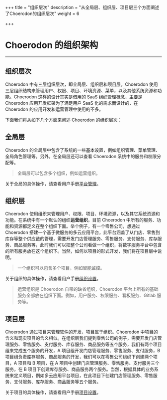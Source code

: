 ﻿+++
title = "组织层次"
description = "从全局层、组织层、项目层三个方面阐述了Choerodon的组织层次"
weight = 6

+++

# Choerodon 的组织架构
---

## 组织层次

Choerodon 中有三层组织层次，即全局层、组织层和项目层。Choerodon 使用三层组织结构来管理用户、权限、项目、环境资源、菜单，以及其他系统资源和功能。Choerodon 这样的设计其实是借用的 SaaS 组织管理概念，主要是 Choerodon 应用开发框架为了满足用户 SaaS 化的需求而设计的，在 Choerodon 的应用开发和运营管理中使用的不多。

下面我们将从如下几个方面来阐述 Choerodon 的组织层次：

## 全局层

Choerodon 的全局层中包含了系统的一些基本设置，例如组织管理、菜单管理、全局角色管理等。另外，在全局层还可以查看 Choerodon 系统中的服务和权限分配等。

<blockquote class="note">
    全局层可以包含多个组织，例如运营组织。
</blockquote>

关于全局的具体操作，请查看用户手册[平台管理](../../user-guide/manager-guide/system-configuration/)。

## 组织层

Choerodon 使用组织来管理用户、权限、项目、环境资源，以及其它系统资源和功能。在系统中有一个默认的组织**运营组织**，目前 Choerodon 中所有的服务、功能和资源都定义在整个组织下面。举个例子，有一个零售公司，想通过 Choerodon 搭建一个基于微服务的多云应用平台，此平台涵盖了从门店、零售到库存等整个供应链的管理，需要开发门店管理服务、零售服务、支付服务、库存服务、商品服务等，此时我们可以把整个公司看做一个组织，将数字服务平台中包含的所有服务放在这个组织下。当然，如何以项目的形式开发，我们将在项目层中说明。

<blockquote class="note">
    一个组织可以包含多个项目，例如智能监控。
</blockquote>

关于组织的具体操作，请查看用户手册[组织设置](../../user-guide/manager-guide/smanager-center/)。

<blockquote class="note">
    运营组织是 Choerodon 自带的缺省组织，Choerodon 平台上所有的基础服务全部放在组织下面。例如，用户服务、权限服务、看板服务、Gitlab 服务等。
</blockquote>

## 项目层

Choerodon 通过项目来管理软件的开发，项目属于组织。Choerodon 中项目的含义和现实项目的含义相似。在组织层我们提到零售公司的例子，需要开发门店管理服务、零售服务、支付服务、库存服务、商品服务等五个服务，我们有两个项目组来完成五个服务的开发，A 项目组开发门店管理服务、零售服务、支付服务，B 项目组负责库存服务、商品服务的开发，我们可以在零售公司组织下创建两个项目，A 项目和 B 项目，在 A 项目中创建门店管理服务、零售服务、支付服务三个服务，在 B 项目下创建库存服务、商品服务两个服务。当然，根据具体的业务系统来定义项目，例如多云应用平台项目，在此项目下创建门店管理服务、零售服务、支付服务、库存服务、商品服务等五个服务。

关于项目的具体操作，请查看用户手册[项目设置](../../user-guide/manager-guide/smanager-center/)。
